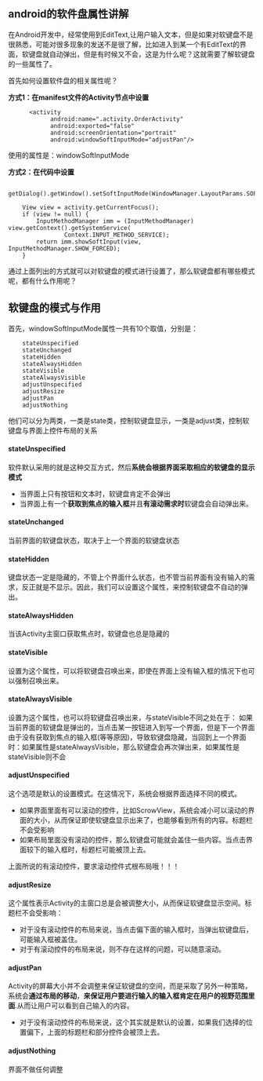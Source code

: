 ## android的软件盘属性讲解

在Android开发中，经常使用到EditText,让用户输入文本，但是如果对软键盘不是很熟悉，可能对很多现象的发送不是很了解，比如进入到某一个有EditText的界面，软键盘就自动弹出，但是有时候又不会，这是为什么呢？这就需要了解软键盘的一些属性了。

首先如何设置软件盘的相关属性呢？

**方式1：在manifest文件的Activity节点中设置**

```
      <activity
            android:name=".activity.OrderActivity"
            android:exported="false"
            android:screenOrientation="portrait"
            android:windowSoftInputMode="adjustPan"/>
```

使用的属性是：windowSoftInputMode

**方式2：在代码中设置**

```
	getDialog().getWindow().setSoftInputMode(WindowManager.LayoutParams.SOFT_INPUT_STATE_ALWAYS_VISIBLE);

    View view = activity.getCurrentFocus();
    if (view != null) {
        InputMethodManager imm = (InputMethodManager) view.getContext().getSystemService(
                Context.INPUT_METHOD_SERVICE);
        return imm.showSoftInput(view, InputMethodManager.SHOW_FORCED);
    }
```

通过上面列出的方式就可以对软键盘的模式进行设置了，那么软键盘都有哪些模式呢，都有什么作用呢？

## 软键盘的模式与作用

首先，windowSoftInputMode属性一共有10个取值，分别是：

```
    stateUnspecified
    stateUnchanged
    stateHidden
    stateAlwaysHidden
    stateVisible
    stateAlwaysVisible
    adjustUnspecified
    adjustResize
    adjustPan
    adjustNothing
```

他们可以分为两类，一类是state类，控制软键盘显示，一类是adjust类，控制软键盘与界面上控件布局的关系

#### stateUnspecified

软件默认采用的就是这种交互方式，然后**系统会根据界面采取相应的软键盘的显示模式**
- 当界面上只有按钮和文本时，软键盘肯定不会弹出
- 当界面上有一个**获取到焦点的输入框**并且**有滚动需求时**软键盘会自动弹出来。

#### stateUnchanged

当前界面的软键盘状态，取决于上一个界面的软键盘状态

#### stateHidden

键盘状态一定是隐藏的，不管上个界面什么状态，也不管当前界面有没有输入的需求，反正就是不显示。因此，我们可以设置这个属性，来控制软键盘不自动的弹出。

#### stateAlwaysHidden

当该Activity主窗口获取焦点时，软键盘也总是隐藏的

#### stateVisible

设置为这个属性，可以将软键盘召唤出来，即使在界面上没有输入框的情况下也可以强制召唤出来。

#### stateAlwaysVisible

设置为这个属性，也可以将软键盘召唤出来，与stateVisible不同之处在于：
如果当前界面的软键盘是弹出的，当点击某一按钮进入到写一个界面，但是下一个界面由于没有获取到焦点的输入框(等等原因)，导致软键盘隐藏，当回到上一个界面时：如果属性是stateAlwaysVisible，那么软键盘会再次弹出来，如果属性是stateVisible则不会

#### adjustUnspecified

这个选项是默认的设置模式。在这情况下，系统会根据界面选择不同的模式。

- 如果界面里面有可以滚动的控件，比如ScrowView，系统会减小可以滚动的界面的大小，从而保证即使软键盘显示出来了，也能够看到所有的内容。标题栏不会受影响
- 如果布局里面没有滚动的控件，那么软键盘可能就会盖住一些内容。当点击界面较下的输入框时，标题栏可能被顶上去。

上面所说的有滚动控件，要求滚动控件式根布局哦！！！

#### adjustResize

这个属性表示Activity的主窗口总是会被调整大小，从而保证软键盘显示空间。标题栏不会受影响：
- 对于没有滚动控件的布局来说，当点击偏下面的输入框时，当弹出软键盘后，可能输入框被盖住。
- 对于有滚动控件的布局来说，则不存在这样的问题，可以随意滚动。

#### adjustPan

Activity的屏幕大小并不会调整来保证软键盘的空间，而是采取了另外一种策略，系统会**通过布局的移动**，**来保证用户要进行输入的输入框肯定在用户的视野范围里面**.从而让用户可以看到自己输入的内容。

- 对于没有滚动控件的布局来说，这个其实就是默认的设置，如果我们选择的位置偏下，上面的标题栏和部分控件会被顶上去。

#### adjustNothing

界面不做任何调整








